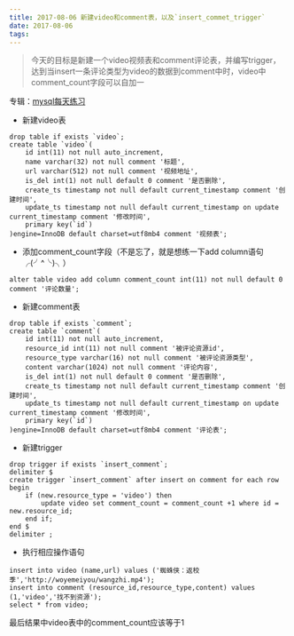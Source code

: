 ```yaml
---
title: 2017-08-06 新建video和comment表，以及`insert_commet_trigger`
date: 2017-08-06
tags:
---
```


> 今天的目标是新建一个video视频表和comment评论表，并编写trigger，达到当insert一条评论类型为video的数据到comment中时，video中comment_count字段可以自加一

专辑：[mysql每天练习](/?p=/doc/mysql/mysql_daily.md)
- 新建video表
```mysql
drop table if exists `video`;
create table `video`(
    id int(11) not null auto_increment,
    name varchar(32) not null comment '标题',
    url varchar(512) not null comment '视频地址',
    is_del int(1) not null default 0 comment '是否删除',
    create_ts timestamp not null default current_timestamp comment '创建时间',
    update_ts timestamp not null default current_timestamp on update current_timestamp comment '修改时间',
    primary key(`id`)
)engine=InnoDB default charset=utf8mb4 comment '视频表';
```

- 添加comment_count字段（不是忘了，就是想练一下add column语句╭(╯^╰)╮）
```mysql
alter table video add column comment_count int(11) not null default 0 comment '评论数量';
```

- 新建comment表
```mysql
drop table if exists `comment`;
create table `comment`(
    id int(11) not null auto_increment,
    resource_id int(11) not null comment '被评论资源id',
    resource_type varchar(16) not null comment '被评论资源类型',
    content varchar(1024) not null comment '评论内容',
    is_del int(1) not null default 0 comment '是否删除',
    create_ts timestamp not null default current_timestamp comment '创建时间',
    update_ts timestamp not null default current_timestamp on update current_timestamp comment '修改时间',
    primary key(`id`)
)engine=InnoDB default charset=utf8mb4 comment '评论表';
```
- 新建trigger
```mysql
drop trigger if exists `insert_comment`;
delimiter $
create trigger `insert_comment` after insert on comment for each row
begin
    if (new.resource_type = 'video') then 
        update video set comment_count = comment_count +1 where id = new.resource_id;
    end if;
end $
delimiter ;
```

- 执行相应操作语句

```mysql
insert into video (name,url) values ('蜘蛛侠：返校季','http://woyemeiyou/wangzhi.mp4');
insert into comment (resource_id,resource_type,content) values (1,'video','找不到资源');
select * from video;
```

最后结果中video表中的comment_count应该等于1

